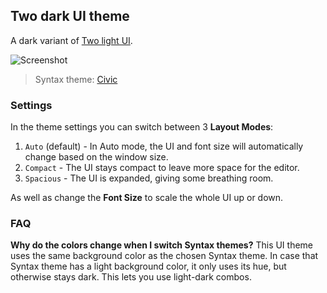 ## Two dark UI theme

A dark variant of [Two light UI][1].

![Screenshot](https://cloud.githubusercontent.com/assets/7543552/19113836/1708d146-8b14-11e6-94c8-11dee2b2cbac.png)

> Syntax theme: [Civic][2]

### Settings

In the theme settings you can switch between 3 __Layout Modes__:

1. `Auto` (default) - In Auto mode, the UI and font size will automatically change based on the window size.
2. `Compact` - The UI stays compact to leave more space for the editor.
3. `Spacious` - The UI is expanded, giving some breathing room.

As well as change the __Font Size__ to scale the whole UI up or down.

### FAQ

__Why do the colors change when I switch Syntax themes?__
This UI theme uses the same background color as the chosen Syntax theme. In case that Syntax theme has a light background color, it only uses its hue, but otherwise stays dark. This lets you use light-dark combos.

[1]: https://github.com/emlai/two-dark-ui
[2]: https://github.com/emlai/civic-syntax

